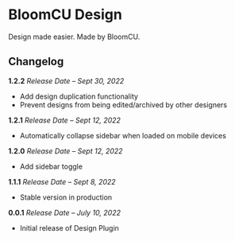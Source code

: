 # BloomCU Design

Design made easier. Made by BloomCU.

## Changelog
**1.2.2**
*Release Date – Sept 30, 2022*
* Add design duplication functionality
* Prevent designs from being edited/archived by other designers

**1.2.1**
*Release Date – Sept 12, 2022*
* Automatically collapse sidebar when loaded on mobile devices

**1.2.0**
*Release Date – Sept 12, 2022*
* Add sidebar toggle

**1.1.1**
*Release Date – Sept 8, 2022*
* Stable version in production

**0.0.1**
*Release Date – July 10, 2022*
* Initial release of Design Plugin
